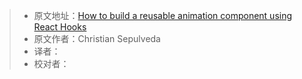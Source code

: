 > * 原文地址：[How to build a reusable animation component using React Hooks](https://www.freecodecamp.org/news/animating-visibility-with-css-an-example-of-react-hooks/)
> * 原文作者：Christian Sepulveda
> * 译者：
> * 校对者：
